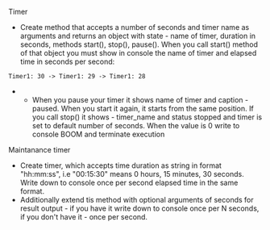 Timer
- Create method that accepts a number of seconds and timer name as arguments and returns an object with state - name of timer, duration in seconds, methods start(), stop(), pause(). When you call start() method of that object you must show in console the name of timer and elapsed time in seconds per second:
```
Timer1: 30 -> Timer1: 29 -> Timer1: 28
```
-
	- When you pause your timer it shows name of timer and caption - paused. When you start it again, it starts from the same position. If you call stop() it shows - timer_name and status stopped and timer is set to default number of seconds. When the value is 0 write to console BOOM and terminate execution

	
Maintanance timer
- Create timer, which accepts time duration as string in format "hh:mm:ss", i.e "00:15:30" means 0 hours, 15 minutes, 30 seconds. Write down to console once per second elapsed time in the same format.
- Additionally extend tis method with optional arguments of seconds for result output - if you have it write down to console once per N seconds, if you don't have it - once per second.

